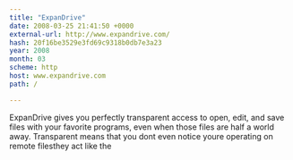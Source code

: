 ```yaml
---
title: "ExpanDrive"
date: 2008-03-25 21:41:50 +0000
external-url: http://www.expandrive.com/
hash: 20f16be3529e3fd69c9318b0db7e3a23
year: 2008
month: 03
scheme: http
host: www.expandrive.com
path: /

---
```


ExpanDrive gives you perfectly transparent access to open, edit, and save files with your favorite programs, even when those files are half a world away. Transparent means that you dont even notice youre operating on remote filesthey act like the
